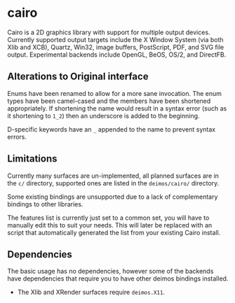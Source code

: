 cairo
=====

Cairo is a 2D graphics library with support for multiple output devices. Currently supported output
targets include the X Window System (via both Xlib and XCB), Quartz, Win32, image buffers,
PostScript, PDF, and SVG file output. Experimental backends include OpenGL, BeOS, OS/2, and
DirectFB.

Alterations to Original interface
---------------------------------

Enums have been renamed to allow for a more sane invocation. The enum types have been camel-cased
and the members have been shortened appropriately. If shortening the name would result in a syntax
error (such as it shortening to `1_2`) then an underscore is added to the beginning.

D-specific keywords have an `_` appended to the name to prevent syntax errors.

Limitations
-----------

Currently many surfaces are un-implemented, all planned surfaces are in the `c/` directory, supported
ones are listed in the `deimos/cairo/` directory.

Some existing bindings are unsupported due to a lack of complementary bindings to other libraries.

The features list is currently just set to a common set, you will have to manually edit this to suit
your needs. This will later be replaced with an script that automatically generated the list from
your existing Cairo install.

Dependencies
------------

The basic usage has no dependencies, however some of the backends have dependencies that require you
to have other deimos bindings installed.

* The Xlib and XRender surfaces require `deimos.X11`.

